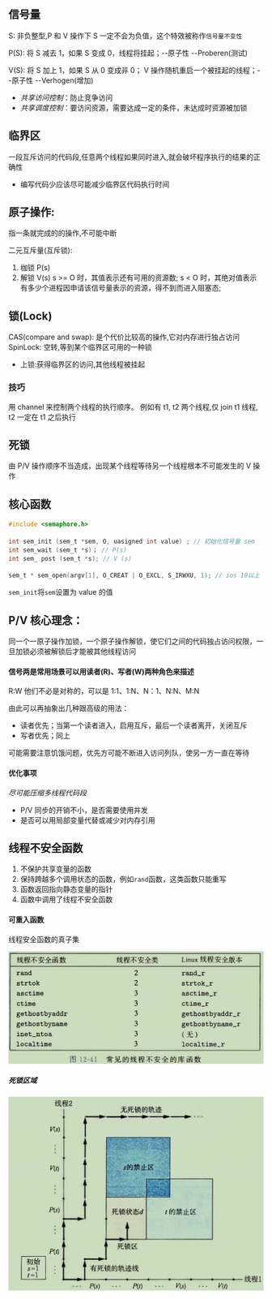 ## 信号量

S: 非负整型,P 和 V 操作下 S 一定不会为负值，这个特效被称作`信号量不变性`

P(S): 将 S 减去 1，如果 S 变成 0，线程将挂起；--原子性 --Proberen(测试)

V(S): 将 S 加上 1，如果 S 从 0 变成非 0； V 操作随机重启一个被挂起的线程；--原子性 --Verhogen(增加)

- _共享访问控制_：防止竞争访问
- _共享调度控制_：要访问资源，需要达成一定的条件，未达成时资源被加锁

## 临界区

一段互斥访问的代码段,任意两个线程如果同时进入,就会破坏程序执行的结果的正确性

- 编写代码少应该尽可能减少临界区代码执行时间

## 原子操作:

指一条就完成的的操作,不可能中断

二元互斥量(互斥锁):

1. 枷锁 P(s)
2. 解锁 V(s)
   s >= O 时，其值表示还有可用的资源数;
   s < O 时，其绝对值表示有多少个进程因申请该信号量表示的资源，得不到而进入阻塞态;

## 锁(Lock)

CAS(compare and swap): 是个代价比较高的操作,它对内存进行独占访问
SpinLock: 空转,等到某个临界区可用的一种锁

- 上锁:获得临界区的访问,其他线程被挂起

### 技巧

用 channel 来控制两个线程的执行顺序。
例如有 t1, t2 两个线程,仅 join t1 线程, t2 一定在 t1 之后执行

## 死锁

由 P/V 操作顺序不当造成，出现某个线程等待另一个线程根本不可能发生的 V 操作

## 核心函数

```c
#include <semaphore.h>

int sem_init (sem_t *sem, O, uasigned int value) ; // 初始化信号量 sem
int sem_wait (sem_t *s)； // P(s)
int sem_ post (sem_t *s); // V (s)

sem_t * sem_open(argv[1], O_CREAT | O_EXCL, S_IRWXU, 1); // ios 10以上 sem_init 无法使用，替代方案
```

`sem_init`将`sem`设置为 value 的值

## P/V 核心理念：

同一个一原子操作加锁，一个原子操作解锁，使它们之间的代码独占访问权限，一旦加锁必须被解锁后才能被其他线程访问

#### 信号两是常用场景可以用读者(R)、写者(W)两种角色来描述

R:W 他们不必是对称的，可以是 1:1、1:N、N：1、N:N、M:N

由此可以再抽象出几种跟高级的用法：

- 读者优先；当第一个读者进入，启用互斥，最后一个读者离开，关闭互斥
- 写者优先；同上

可能需要注意饥饿问题，优先方可能不断进入访问列队，使另一方一直在等待

#### 优化事项

_尽可能压缩多线程代码段_

- P/V 同步的开销不小，是否需要使用并发
- 是否可以用局部变量代替或减少对内存引用

## 线程不安全函数

1. 不保护共享变量的函数
2. 保持跨越多个调用状态的函数，例如`rand`函数，这类函数只能重写
3. 函数返回指向静态变量的指针
4. 函数中调用了线程不安全函数

#### 可重入函数

线程安全函数的真子集

![](./%E7%BA%BF%E7%A8%8B%E4%B8%8D%E5%AE%89%E5%85%A8%E5%87%BD%E6%95%B0.png)

##### 死锁区域

![死锁](%E6%AD%BB%E9%94%81.png)
